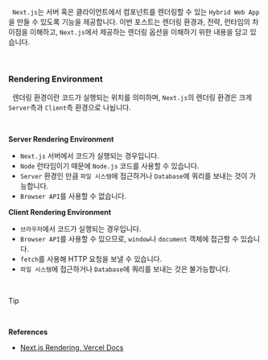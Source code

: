 
&nbsp;&nbsp;`Next.js`는 서버 혹은 클라이언트에서 컴포넌트를 렌더링할 수 있는 `Hybrid Web App`을 만들 수 있도록 기능을 제공합니다. 이번 포스트는 렌더링 환경과, 전략, 런타임의 차이점을 이해하고, `Next.js`에서 제공하는 렌더링 옵션을 이해하기 위한 내용을 담고 있습니다.

<br>

### Rendering Environment

&nbsp;&nbsp;렌더링 환경이란 코드가 실행되는 위치를 의미하며, `Next.js`의 렌더링 환경은 크게 `Server`측과 `Client`측 환경으로 나뉩니다.

<br>

**Server Rendering Environment**

- `Next.js` 서버에서 코드가 실행되는 경우입니다.
- `Node` 런타임이기 때문에 `Node.js` 코드를 사용할 수 있습니다.
- `Server` 환경인 만큼 `파일 시스템`에 접근하거나 `Database`에 쿼리를 보내는 것이 가능합니다.
- `Browser API`를 사용할 수 없습니다.

**Client Rendering Environment**

- `브라우저`에서 코드가 실행되는 경우입니다.
- `Browser API`를 사용할 수 있으므로, `window`나 `document` 객체에 접근할 수 있습니다.
- `fetch`를 사용해 HTTP 요청을 보낼 수 있습니다.
- `파일 시스템`에 접근하거나 `Database`에 쿼리를 보내는 것은 불가능합니다.

<br>

>[!tip] 

<br>

**References**
- [Next.js Rendering, Vercel Docs](https://nextjs.org/docs/app/building-your-application/rendering)
